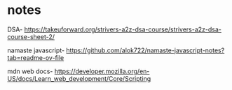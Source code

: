 # notes

DSA- https://takeuforward.org/strivers-a2z-dsa-course/strivers-a2z-dsa-course-sheet-2/

namaste javascript- https://github.com/alok722/namaste-javascript-notes?tab=readme-ov-file

mdn web docs- https://developer.mozilla.org/en-US/docs/Learn_web_development/Core/Scripting
